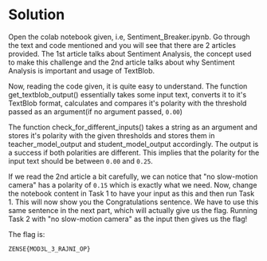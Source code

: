 # Solution

Open the colab notebook given, i.e, Sentiment_Breaker.ipynb. Go through the text and code mentioned and you will see that there are 2 articles provided. The 1st article talks about Sentiment Analysis, the concept used to make this challenge and the 2nd article talks about why Sentiment Analysis is important and usage of TextBlob.

Now, reading the code given, it is quite easy to understand. The function get_textblob_output() essentially takes some input text, converts it to it's TextBlob format, calculates and compares it's polarity with the threshold passed as an argument(if no argument passed, `0.00`)

The function check_for_different_inputs() takes a string as an argument and stores it's polarity with the given thresholds and stores them in teacher_model_output and student_model_output accordingly. The output is a success if both polarities are different. This implies that the polarity for the input text should be between `0.00` and `0.25`.

If we read the 2nd article a bit carefully, we can notice that "no slow-motion camera" has a polarity of `0.15` which is exactly what we need. Now, change the notebook content in Task 1 to have your input as this and then run Task 1. This will now show you the Congratulations sentence. We have to use this same sentence in the next part, which will actually give us the flag. Running Task 2 with "no slow-motion camera" as the input then gives us the flag!

The flag is:

```
ZENSE{MOD3L_3_RAJNI_OP}
```
